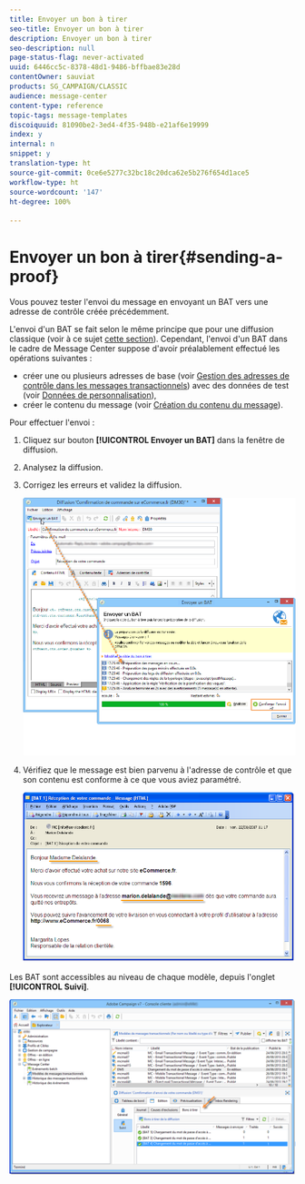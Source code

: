 ```yaml
---
title: Envoyer un bon à tirer
seo-title: Envoyer un bon à tirer
description: Envoyer un bon à tirer
seo-description: null
page-status-flag: never-activated
uuid: 6446cc5c-8378-48d1-9486-bffbae83e28d
contentOwner: sauviat
products: SG_CAMPAIGN/CLASSIC
audience: message-center
content-type: reference
topic-tags: message-templates
discoiquuid: 81090be2-3ed4-4f35-948b-e21af6e19999
index: y
internal: n
snippet: y
translation-type: ht
source-git-commit: 0ce6e5277c32bc18c20dca62e5b276f654d1ace5
workflow-type: ht
source-wordcount: '147'
ht-degree: 100%

---
```



# Envoyer un bon à tirer{#sending-a-proof}

Vous pouvez tester l&#39;envoi du message en envoyant un BAT vers une adresse de contrôle créée précédemment.

L&#39;envoi d&#39;un BAT se fait selon le même principe que pour une diffusion classique (voir à ce sujet [cette section](../../delivery/using/steps-validating-the-delivery.md#sending-a-proof)). Cependant, l&#39;envoi d&#39;un BAT dans le cadre de Message Center suppose d&#39;avoir préalablement effectué les opérations suivantes :

* créer une ou plusieurs adresses de base (voir [Gestion des adresses de contrôle dans les messages transactionnels](../../message-center/using/managing-seed-addresses-in-transactional-messages.md)) avec des données de test (voir [Données de personnalisation](../../message-center/using/personalization-data.md)),
* créer le contenu du message (voir [Création du contenu du message](../../message-center/using/creating-message-content.md)).

Pour effectuer l&#39;envoi :

1. Cliquez sur bouton **[!UICONTROL Envoyer un BAT]** dans la fenêtre de diffusion.
1. Analysez la diffusion.
1. Corrigez les erreurs et validez la diffusion.

   ![](assets/messagecenter_send_proof_001.png)

1. Vérifiez que le message est bien parvenu à l&#39;adresse de contrôle et que son contenu est conforme à ce que vous aviez paramétré.

   ![](assets/messagecenter_send_proof_002.png)

Les BAT sont accessibles au niveau de chaque modèle, depuis l&#39;onglet **[!UICONTROL Suivi]**.

![](assets/messagecenter_send_proof_003.png)

